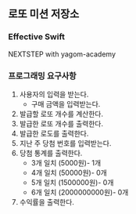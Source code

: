 ## 로또 미션 저장소
### Effective Swift
NEXTSTEP with yagom-academy

### 프로그래밍 요구사항
1. 사용자의 입력을 받는다.
    - 구매 금액을 입력받는다.
2. 발급할 로또 개수를 계산한다.
3. 발급한 로또 개수를 출력한다.
4. 발급한 로도를 출력한다.
5. 지난 주 당첨 번호를 입력받는다.
6. 당첨 통계를 출력한다.
    - 3개 일치 (5000원)- 1개
    - 4개 일치 (50000원)- 0개
    - 5개 일치 (1500000원)- 0개
    - 6개 일치 (2000000000원)- 0개
7. 수익률을 출력한다.

